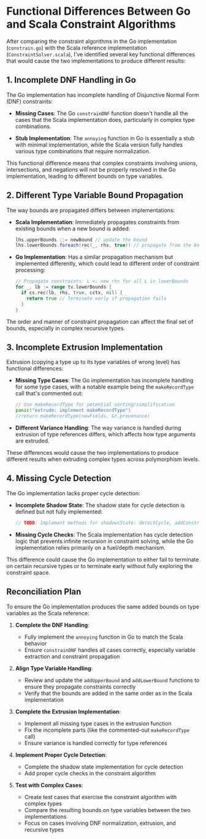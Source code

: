 # Functional Differences Between Go and Scala Constraint Algorithms

After comparing the constraint algorithms in the Go implementation (`constrain.go`) with the Scala reference implementation (`ConstraintSolver.scala`), I've identified several key functional differences that would cause the two implementations to produce different results:

## 1. Incomplete DNF Handling in Go

The Go implementation has incomplete handling of Disjunctive Normal Form (DNF) constraints:

- **Missing Cases**: The Go `constrainDNF` function doesn't handle all the cases that the Scala implementation does, particularly in complex type combinations.

- **Stub Implementation**: The `annoying` function in Go is essentially a stub with minimal implementation, while the Scala version fully handles various type combinations that require normalization.

This functional difference means that complex constraints involving unions, intersections, and negations will not be properly resolved in the Go implementation, leading to different bounds on type variables.

## 2. Different Type Variable Bound Propagation

The way bounds are propagated differs between implementations:

- **Scala Implementation**: Immediately propagates constraints from existing bounds when a new bound is added:
  ```scala
  lhs.upperBounds ::= newBound // update the bound
  lhs.lowerBounds.foreach(rec(_, rhs, true)) // propagate from the bound
  ```

- **Go Implementation**: Has a similar propagation mechanism but implemented differently, which could lead to different order of constraint processing:
  ```go
  // Propagate constraints: L <: new_rhs for all L in lowerBounds
  for _, lb := range tv.lowerBounds {
    if cs.rec(lb, rhs, true, cctx, nil) {
      return true // Terminate early if propagation fails
    }
  }
  ```

The order and manner of constraint propagation can affect the final set of bounds, especially in complex recursive types.

## 3. Incomplete Extrusion Implementation

Extrusion (copying a type up to its type variables of wrong level) has functional differences:

- **Missing Type Cases**: The Go implementation has incomplete handling for some type cases, with a notable example being the `makeRecordType` call that's commented out:
  ```go
  // Use makeRecordType for potential sorting/simplification
  panic("extrude: implement makeRecordType")
  //return makeRecordType(newFields, &t.provenance)
  ```

- **Different Variance Handling**: The way variance is handled during extrusion of type references differs, which affects how type arguments are extruded.

These differences would cause the two implementations to produce different results when extruding complex types across polymorphism levels.

## 4. Missing Cycle Detection

The Go implementation lacks proper cycle detection:

- **Incomplete Shadow State**: The shadow state for cycle detection is defined but not fully implemented:
  ```go
  // TODO: Implement methods for shadowsState: detectCycle, addConstraint, resetCurrent etc.
  ```

- **Missing Cycle Checks**: The Scala implementation has cycle detection logic that prevents infinite recursion in constraint solving, while the Go implementation relies primarily on a fuel/depth mechanism.

This difference could cause the Go implementation to either fail to terminate on certain recursive types or to terminate early without fully exploring the constraint space.

## Reconciliation Plan

To ensure the Go implementation produces the same added bounds on type variables as the Scala reference:

1. **Complete the DNF Handling**:
   - Fully implement the `annoying` function in Go to match the Scala behavior
   - Ensure `constrainDNF` handles all cases correctly, especially variable extraction and constraint propagation

2. **Align Type Variable Handling**:
   - Review and update the `addUpperBound` and `addLowerBound` functions to ensure they propagate constraints correctly
   - Verify that the bounds are added in the same order as in the Scala implementation

3. **Complete the Extrusion Implementation**:
   - Implement all missing type cases in the extrusion function
   - Fix the incomplete parts (like the commented-out `makeRecordType` call)
   - Ensure variance is handled correctly for type references

4. **Implement Proper Cycle Detection**:
   - Complete the shadow state implementation for cycle detection
   - Add proper cycle checks in the constraint algorithm

5. **Test with Complex Cases**:
   - Create test cases that exercise the constraint algorithm with complex types
   - Compare the resulting bounds on type variables between the two implementations
   - Focus on cases involving DNF normalization, extrusion, and recursive types
